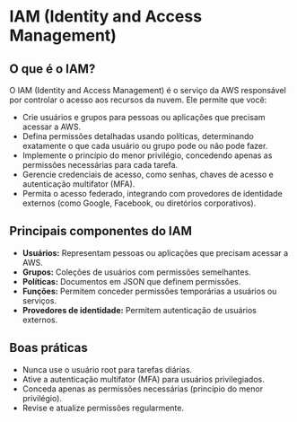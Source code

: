 # IAM (Identity and Access Management)

## O que é o IAM?

O IAM (Identity and Access Management) é o serviço da AWS responsável por controlar o acesso aos recursos da nuvem. Ele permite que você:

- Crie usuários e grupos para pessoas ou aplicações que precisam acessar a AWS.
- Defina permissões detalhadas usando políticas, determinando exatamente o que cada usuário ou grupo pode ou não pode fazer.
- Implemente o princípio do menor privilégio, concedendo apenas as permissões necessárias para cada tarefa.
- Gerencie credenciais de acesso, como senhas, chaves de acesso e autenticação multifator (MFA).
- Permita o acesso federado, integrando com provedores de identidade externos (como Google, Facebook, ou diretórios corporativos).

## Principais componentes do IAM

- **Usuários:** Representam pessoas ou aplicações que precisam acessar a AWS.
- **Grupos:** Coleções de usuários com permissões semelhantes.
- **Políticas:** Documentos em JSON que definem permissões.
- **Funções:** Permitem conceder permissões temporárias a usuários ou serviços.
- **Provedores de identidade:** Permitem autenticação de usuários externos.

## Boas práticas

- Nunca use o usuário root para tarefas diárias.
- Ative a autenticação multifator (MFA) para usuários privilegiados.
- Conceda apenas as permissões necessárias (princípio do menor privilégio).
- Revise e atualize permissões regularmente.